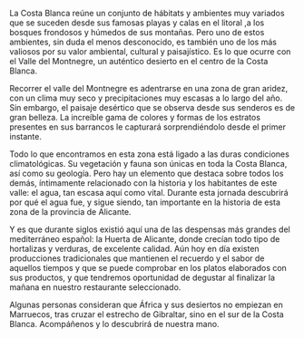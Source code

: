 La Costa Blanca reúne un conjunto de hábitats y ambientes muy variados que se
suceden desde sus famosas playas y calas en el litoral ,a los bosques frondosos
y húmedos de sus montañas. Pero uno de estos ambientes, sin duda el menos
desconocido, es también uno de los más valiosos por su valor ambiental, cultural
y paisajístico. Es lo que ocurre con el Valle del Montnegre, un auténtico
desierto en el centro de la Costa Blanca.

Recorrer el valle del Montnegre es adentrarse en una zona de gran aridez, con un
clima muy seco y precipitaciones muy escasas a lo largo del año. Sin embargo, el
paisaje desértico que se observa desde sus senderos es de gran belleza. La
increíble gama de colores y formas de los estratos presentes en sus barrancos le
capturará sorprendiéndolo desde el primer instante.

Todo lo que encontramos en esta zona está ligado a las duras condiciones
climatológicas. Su vegetación y fauna son únicas en toda la Costa Blanca, así
como su geología. Pero hay un elemento que destaca sobre todos los demás,
íntimamente relacionado con la historia y los habitantes de este valle: el agua,
tan escasa aquí como vital. Durante esta jornada descubrirá por qué el agua fue,
y sigue siendo, tan importante en la historia de esta zona de la provincia de
Alicante.

Y es que durante siglos existió aquí una de las despensas más grandes del
mediterráneo español: la Huerta de Alicante, donde crecían todo tipo de
hortalizas y verduras, de excelente calidad. Aún hoy en día existen producciones
tradicionales que mantienen el recuerdo y el sabor de aquellos tiempos y que se
puede comprobar en los platos elaborados con sus productos, y que tendremos
oportunidad de degustar al finalizar la mañana en nuestro restaurante
seleccionado.

Algunas personas consideran que África y sus desiertos no empiezan en Marruecos,
tras cruzar el estrecho de Gibraltar, sino en el sur de la Costa Blanca.
Acompáñenos y lo descubrirá de nuestra mano.
